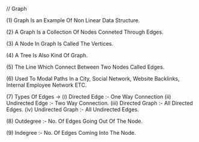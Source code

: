 // Graph

(1) Graph Is an Example Of Non Linear Data Structure. 

(2) A Graph Is a Collection Of Nodes Conneted Through Edges. 

(3) A Node In Graph Is Called The Vertices. 

(4) A Tree Is Also Kind Of Graph. 

(5) The Line Which Connect Between Two Nodes Called Edges. 

(6) Used To Modal Paths In a City, Social Network, Website Backlinks, Internal Employee Network ETC. 

(7) Types Of Edges -> (i) Directed Edge :- One Way Connection
                      (ii) Undirected Edge :- Two Way Connection. 
                      (iii) Directed Graph :- All Directed Edges.
                      (iv) Undirected Graph :- All Undirected Edges. 

(8) Outdegree :- No. Of Edges Going Out Of The Node.

(9) Indegree :- No. Of Edges Coming Into The Node. 